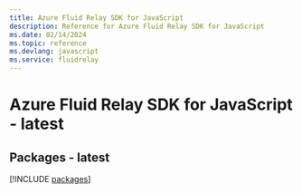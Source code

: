 ```yaml
---
title: Azure Fluid Relay SDK for JavaScript
description: Reference for Azure Fluid Relay SDK for JavaScript
ms.date: 02/14/2024
ms.topic: reference
ms.devlang: javascript
ms.service: fluidrelay
---
```

# Azure Fluid Relay SDK for JavaScript - latest
## Packages - latest
[!INCLUDE [packages](fluid-relay-index.md)]
